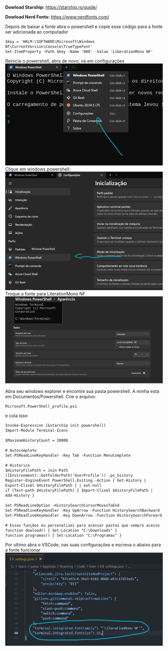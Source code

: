 


**Dowload Starship:** https://starship.rs/guide/

**Dowload Nerd Fonts:** https://www.nerdfonts.com/

Depois de baixar a fonte abra o powershell e copie esse código para a fonte ser 
adicionada ao computador
```
$key = 'HKLM:\SOFTWARE\Microsoft\Windows NT\CurrentVersion\Console\TrueTypeFont'
Set-ItemProperty -Path $key -Name '000' -Value 'LiberationMono NF'
```
Reinicie o powershell, abra de novo, vá em configurações
![App Screenshot](https://github.com/juan-20/juan-20/blob/main/assets/config.png?raw=true)
Clique em windows powershell:
![App Screenshot](https://github.com/juan-20/juan-20/blob/main/assets/powershell.png?raw=true)
Troque a fonte para LiterationMono NF
![App Screenshot](https://github.com/juan-20/juan-20/blob/main/assets/fontChanged.png?raw=true)

Abra seu windows explorer e encontre sua pasta powershell. 
A minha esta em Documentos/Powershell. Crie o arquivo:
```
Microsoft.PowerShell_profile.ps1
```
e cola isso:

```shell
Invoke-Expression (&starship init powershell)
Import-Module Terminal-Icons

$MaximumHistoryCount = 20000

# Autocomplete
Set-PSReadLineKeyHandler -Key Tab -Function MenuComplete

# Historico
$HistoryFilePath = Join-Path ([Environment]::GetFolderPath('UserProfile')) .ps_history
Register-EngineEvent PowerShell.Exiting -Action { Get-History | Export-Clixml $HistoryFilePath } | out-null
if (Test-path $HistoryFilePath) { Import-Clixml $HistoryFilePath | Add-History }

Set-PSReadLineOption -HistorySearchCursorMovesToEnd
Set-PSReadlineKeyHandler -Key UpArrow -Function HistorySearchBackward
Set-PSReadlineKeyHandler -Key DownArrow -Function HistorySearchForward

# Essas funções eu personalizei para acessar pastas que sempre acesso
function dowload() { Set-Location "C:\Downloads" }
function programas() { Set-Location "C:\Programas" }
```
Por ultimo abra o VSCode, nas suas configurações e escreva o abaixo para a fonte funcionar
![App Screenshot](https://github.com/juan-20/juan-20/blob/main/assets/fontInVSCode.png?raw=true)

